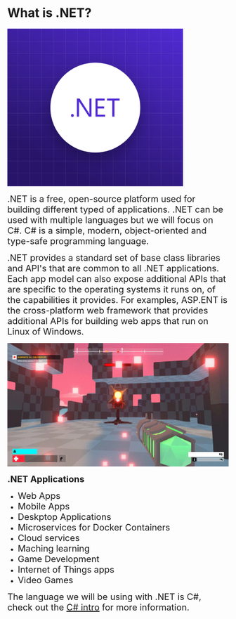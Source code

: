 # What is .NET?

<img src="../Assets/dotnet.png" alt="dotnet logo" width="400"  class="center">

<span style = "font-size:20px">.NET is a free, open-source platform used for building different typed of applications. .NET can be used with multiple languages but we will focus on C#. C# is a simple, modern, object-oriented and type-safe programming language.</span>

<span style = "font-size:20px">.NET provides a standard set of base class libraries and API's that are common to all .NET applications. Each app model can also expose additional APIs that are specific to the operating systems it runs on, of the capabilities it provides. For examples, ASP.ENT is the cross-platform web framework that provides additional APIs for building web apps that run on Linux of Windows.</span>

![Game](../Assets/UnityFPSMicrogame.png)

**<span style = "font-size:20px">.NET Applications</span>**
*  <span style = "font-size:20px">Web Apps</span>
*  <span style = "font-size:20px">Mobile Apps</span>
*  <span style = "font-size:20px">Deskptop Applications</span>
*  <span style = "font-size:20px">Microservices for Docker Containers</span>
*  <span style = "font-size:20px">Cloud services</span>
*  <span style = "font-size:20px">Maching learning</span>
*  <span style = "font-size:20px">Game Development</span>
*  <span style = "font-size:20px">Internet of Things apps</span>
*  <span style = "font-size:20px">Video Games</span>

<span style = "font-size:20px">The language we will be using with .NET is C#, check out the [C# intro](c-sharp-intro.md) for more information.</span>